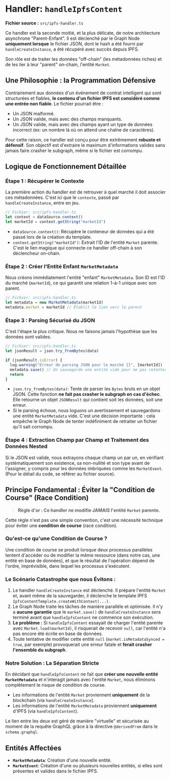 # Handler: `handleIpfsContent`

**Fichier source :** `src/ipfs-handler.ts`

Ce handler est la seconde moitié, et la plus délicate, de notre architecture asynchrone "Parent-Enfant". Il est déclenché par le Graph Node **uniquement lorsque** le fichier JSON, dont le hash a été fourni par `handleCreateInstance`, a été récupéré avec succès depuis IPFS.

Son rôle est de traiter les données "off-chain" (les métadonnées riches) et de les lier à leur "parent" on-chain, l'entité `Market`.

## Une Philosophie : la Programmation Défensive

Contrairement aux données d'un événement de contrat intelligent qui sont structurées et fiables, **le contenu d'un fichier IPFS est considéré comme une entrée non fiable**. Le fichier pourrait être :

- Un JSON malformé.
- Un JSON valide, mais avec des champs manquants.
- Un JSON valide, mais avec des champs ayant un type de données incorrect (ex: un nombre là où on attend une chaîne de caractères).

Pour cette raison, ce handler est conçu pour être extrêmement **robuste et défensif**. Son objectif est d'extraire le maximum d'informations valides sans jamais faire crasher le subgraph, même si le fichier est corrompu.

## Logique de Fonctionnement Détaillée

### Étape 1 : Récupérer le Contexte

La première action du handler est de retrouver à quel marché il doit associer ces métadonnées. C'est ici que le `contexte`, passé par `handleCreateInstance`, entre en jeu.

```typescript
// Fichier: src/ipfs-handler.ts
let context = dataSource.context()
let marketId = context.getString("marketId")
```

- `dataSource.context()`: Récupère le conteneur de données qui a été passé lors de la création du template.
- `context.getString("marketId")`: Extrait l'ID de l'entité `Market` parente. C'est le lien magique qui connecte ce handler off-chain à son déclencheur on-chain.

### Étape 2 : Créer l'Entité Enfant `MarketMetadata`

Nous créons immédiatement l'entité "enfant" `MarketMetadata`. Son ID est l'ID du marché (`marketId`), ce qui garantit une relation 1-à-1 unique avec son parent.

```typescript
// Fichier: src/ipfs-handler.ts
let metadata = new MarketMetadata(marketId)
metadata.market = marketId // Établit le lien vers le parent
```

### Étape 3 : Parsing Sécurisé du JSON

C'est l'étape la plus critique. Nous ne faisons jamais l'hypothèse que les données sont valides.

```typescript
// Fichier: src/ipfs-handler.ts
let jsonResult = json.try_fromBytes(data)

if (jsonResult.isError) {
  log.warning("Erreur de parsing JSON pour le marché {}", [marketId])
  metadata.save() // On sauvegarde une entité vide pour ne pas retenter
  return
}
```

- `json.try_fromBytes(data)`: Tente de parser les `Bytes` bruts en un objet JSON. Cette fonction **ne fait pas crasher le subgraph en cas d'échec**. Elle retourne un objet `JSONResult` qui contient soit les données, soit une erreur.
- Si le parsing échoue, nous loguons un avertissement et sauvegardons une entité `MarketMetadata` vide. C'est une décision importante : cela empêche le Graph Node de tenter indéfiniment de retraiter un fichier qu'il sait corrompu.

### Étape 4 : Extraction Champ par Champ et Traitement des Données Nested

Si le JSON est valide, nous extrayons chaque champ un par un, en vérifiant systématiquement son existence, sa non-nullité et son type avant de l'assigner, y compris pour les données imbriquées comme les `MarketEvent`. (Pour le détail du code, se référer au fichier source).

## Principe Fondamental : Éviter la "Condition de Course" (Race Condition)

> **Règle d'or : Ce handler ne modifie JAMAIS l'entité `Market` parente.**

Cette règle n'est pas une simple convention, c'est une nécessité technique pour éviter une **condition de course** (race condition).

### Qu'est-ce qu'une Condition de Course ?

Une condition de course se produit lorsque deux processus parallèles tentent d'accéder ou de modifier la même ressource (dans notre cas, une entité en base de données), et que le résultat de l'opération dépend de l'ordre, imprévisible, dans lequel les processus s'exécutent.

### Le Scénario Catastrophe que nous Évitons :

1.  Le handler `handleCreateInstance` est déclenché. Il prépare l'entité `Market` et, avant même de la sauvegarder, il déclenche le template IPFS `IpfsContentTemplate.createWithContext(...)`.
2.  Le Graph Node traite les tâches de manière parallèle et optimisée. Il n'y a **aucune garantie** que le `market.save()` de `handleCreateInstance` sera terminé avant que `handleIpfsContent` ne commence son exécution.
3.  **Le problème :** Si `handleIpfsContent` essayait de charger l'entité parente avec `Market.load(marketId)`, il risquerait de recevoir `null`, car l'entité n'a pas encore été écrite en base de données.
4.  Toute tentative de modifier cette entité `null` (`market.isMetadataSynced = true`, par exemple) provoquerait une erreur fatale et **ferait crasher l'ensemble du subgraph**.

### Notre Solution : La Séparation Stricte

En décidant que `handleIpfsContent` ne fait que **créer une nouvelle entité `MarketMetadata`** et n'interagit jamais avec l'entité `Market`, nous éliminons complètement le risque de condition de course.

- Les informations de l'entité `Market` proviennent **uniquement** de la blockchain (via `handleCreateInstance`).
- Les informations de l'entité `MarketMetadata` proviennent **uniquement** d'IPFS (via `handleIpfsContent`).

Le lien entre les deux est géré de manière "virtuelle" et sécurisée au moment de la requête GraphQL grâce à la directive `@derivedFrom` dans le `schema.graphql`.

## Entités Affectées

- **`MarketMetadata`**: Création d'une nouvelle entité.
- **`MarketEvent`**: Création d'une ou plusieurs nouvelles entités, si elles sont présentes et valides dans le fichier IPFS.
